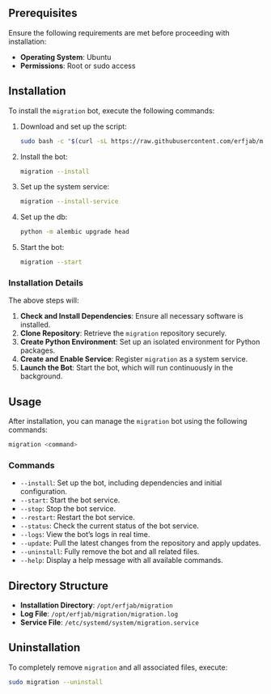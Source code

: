## Prerequisites

Ensure the following requirements are met before proceeding with installation:
- **Operating System**: Ubuntu
- **Permissions**: Root or sudo access

## Installation

To install the `migration` bot, execute the following commands:

1. Download and set up the script:
   ```bash
   sudo bash -c "$(curl -sL https://raw.githubusercontent.com/erfjab/migration/old/install.sh)" @ --install-script
   ```

2. Install the bot:
   ```bash
   migration --install
   ```

3. Set up the system service:
   ```bash
   migration --install-service
   ```

4. Set up the db:
   ```bash
   python -m alembic upgrade head
   ```

5. Start the bot:
   ```bash
   migration --start
   ```

### Installation Details

The above steps will:
1. **Check and Install Dependencies**: Ensure all necessary software is installed.
2. **Clone Repository**: Retrieve the `migration` repository securely.
3. **Create Python Environment**: Set up an isolated environment for Python packages.
4. **Create and Enable Service**: Register `migration` as a system service.
5. **Launch the Bot**: Start the bot, which will run continuously in the background.

## Usage

After installation, you can manage the `migration` bot using the following commands:

```bash
migration <command>
```

### Commands

- `--install`: Set up the bot, including dependencies and initial configuration.
- `--start`: Start the bot service.
- `--stop`: Stop the bot service.
- `--restart`: Restart the bot service.
- `--status`: Check the current status of the bot service.
- `--logs`: View the bot’s logs in real time.
- `--update`: Pull the latest changes from the repository and apply updates.
- `--uninstall`: Fully remove the bot and all related files.
- `--help`: Display a help message with all available commands.

## Directory Structure

- **Installation Directory**: `/opt/erfjab/migration`
- **Log File**: `/opt/erfjab/migration/migration.log`
- **Service File**: `/etc/systemd/system/migration.service`

## Uninstallation

To completely remove `migration` and all associated files, execute:

```bash
sudo migration --uninstall
```